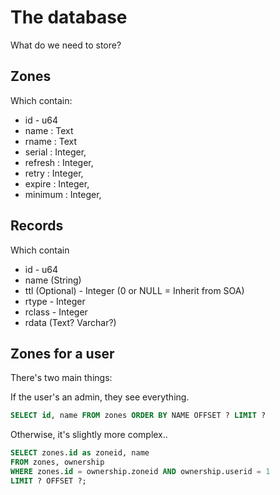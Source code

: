 # The database

What do we need to store?

## Zones

Which contain:

- id - u64
- name : Text
- rname : Text
- serial : Integer,
- refresh : Integer,
- retry : Integer,
- expire : Integer,
- minimum : Integer,

## Records

Which contain

- id - u64
- name (String)
- ttl (Optional) - Integer (0 or NULL = Inherit from SOA)
- rtype - Integer
- rclass - Integer
- rdata (Text? Varchar?)

## Zones for a user

There's two main things:

If the user's an admin, they see everything.

```sql
SELECT id, name FROM zones ORDER BY NAME OFFSET ? LIMIT ?
```

Otherwise, it's slightly more complex..

```sql
SELECT zones.id as zoneid, name 
FROM zones, ownership 
WHERE zones.id = ownership.zoneid AND ownership.userid = 1
LIMIT ? OFFSET ?;
```
